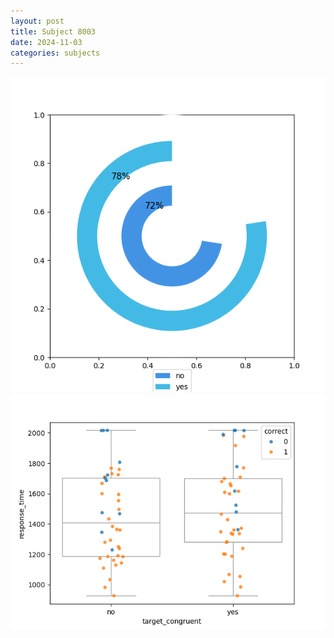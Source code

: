 ```yaml
---
layout: post
title: Subject 8003
date: 2024-11-03
categories: subjects
---
```


![](data/8003/run-9/8003_accuracy_target_congruence.png)
![](data/8003/run-9/8003_rt_congruence.png)
